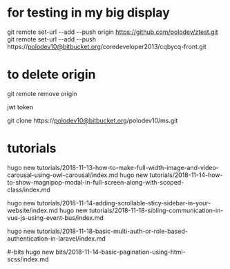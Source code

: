 # for testing in my big display
git remote set-url --add --push origin https://github.com/polodev/ztest.git
git remote set-url --add --push https://polodev10@bitbucket.org/coredeveloper2013/cqbycq-front.git

# to delete origin
git remote remove origin


jwt
token

git clone https://polodev10@bitbucket.org/polodev10/ms.git


tutorials
==================

hugo new tutorials/2018-11-13-how-to-make-full-width-image-and-video-carousal-using-owl-carousal/index.md
hugo new tutorials/2018-11-14-how-to-show-magnipop-modal-in-full-screen-along-with-scoped-class/index.md

hugo new tutorials/2018-11-14-adding-scrollable-sticy-sidebar-in-your-website/index.md
hugo new tutorials/2018-11-18-sibling-communication-in-vue-js-using-event-bus/index.md

hugo new tutorials/2018-11-18-basic-multi-auth-or-role-based-authentication-in-laravel/index.md






#-bits
hugo new bits/2018-11-14-basic-pagination-using-html-scss/index.md
